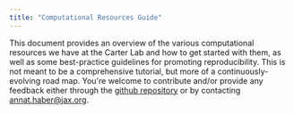```yaml
---
title: "Computational Resources Guide"
---
```


This document provides an overview of the various computational resources we have at the Carter Lab and how to get started with them, as well as some best-practice guidelines for promoting reproducibility. This is not meant to be a comprehensive tutorial, but more of a continuously-evolving road map. You're welcome to contribute and/or provide any feedback either through the [github repository](https://github.com/TheJacksonLaboratory/ResourcesGuide) or by contacting annat.haber@jax.org. 
